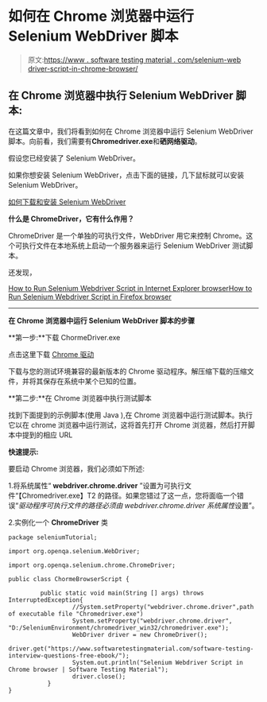 # 如何在 Chrome 浏览器中运行 Selenium WebDriver 脚本

> 原文:[https://www . software testing material . com/selenium-web driver-script-in-chrome-browser/](https://www.softwaretestingmaterial.com/selenium-webdriver-script-in-chrome-browser/)

## 在 Chrome 浏览器中执行 Selenium WebDriver 脚本:

在这篇文章中，我们将看到如何在 Chrome 浏览器中运行 Selenium WebDriver 脚本。向前看，我们需要有**Chromedriver.exe**和**硒网络驱动**。

假设您已经安装了 Selenium WebDriver。

如果你想安装 Selenium WebDriver，点击下面的链接，几下鼠标就可以安装 Selenium WebDriver。

[如何下载和安装 Selenium WebDriver](https://www.softwaretestingmaterial.com/install-selenium-webdriver/)

**什么是 ChromeDriver，它有什么作用？**

ChromeDriver 是一个单独的可执行文件，WebDriver 用它来控制 Chrome。这个可执行文件在本地系统上启动一个服务器来运行 Selenium WebDriver 测试脚本。

还发现，

[How to Run Selenium Webdriver Script in Internet Explorer browser](https://www.softwaretestingmaterial.com/first-selenium-webdriver-script/)[How to Run Selenium Webdriver Script in Firefox browser](https://www.softwaretestingmaterial.com/first-selenium-webdriver-script/)

* * *

**在 Chrome 浏览器中运行 Selenium WebDriver 脚本的步骤**

**第一步:**下载 ChormeDriver.exe

点击这里下载 [Chrome 驱动](https://sites.google.com/a/chromium.org/chromedriver/downloads)

下载与您的测试环境兼容的最新版本的 Chrome 驱动程序。解压缩下载的压缩文件，并将其保存在系统中某个已知的位置。

**第二步:**在 Chrome 浏览器中执行测试脚本

找到下面提到的示例脚本(使用 Java ),在 Chrome 浏览器中运行测试脚本。执行它以在 chrome 浏览器中运行测试，这将首先打开 Chrome 浏览器，然后打开脚本中提到的相应 URL

**快速提示:**

要启动 Chrome 浏览器，我们必须如下所述:

1.将系统属性“ **webdriver.chrome.driver** ”设置为可执行文件“【Chromedriver.exe】T2 的路径。如果您错过了这一点，您将面临一个错误“*驱动程序可执行文件的路径必须由 webdriver.chrome.driver 系统属性*设置”。

2.实例化一个 **ChromeDriver** 类

```
package seleniumTutorial;

import org.openqa.selenium.WebDriver;

import org.openqa.selenium.chrome.ChromeDriver;

public class ChormeBrowserScript {

         public static void main(String [] args) throws InterruptedException{
                  //System.setProperty("webdriver.chrome.driver",path of executable file "Chromedriver.exe")
                  System.setProperty("webdriver.chrome.driver", "D:/SeleniumEnvironment/chromedriver_win32/chromedriver.exe");
                  WebDriver driver = new ChromeDriver();
                  driver.get("https://www.softwaretestingmaterial.com/software-testing-interview-questions-free-ebook/");
                  System.out.println("Selenium Webdriver Script in Chrome browser | Software Testing Material");
                  driver.close();
           }
}
```
